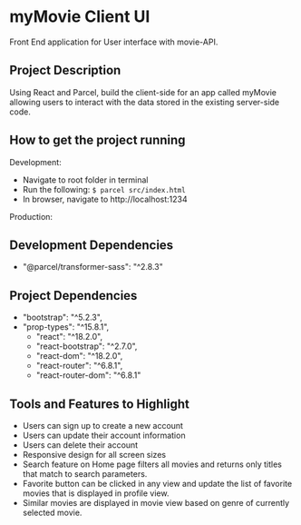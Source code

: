 # myMovie Client UI

Front End application for User interface with movie-API.

## Project Description

Using React and Parcel, build the client-side for an app called myMovie allowing users to interact with the data stored in the existing server-side code.

## How to get the project running

Development:

- Navigate to root folder in terminal
- Run the following: `$ parcel src/index.html`
- In browser, navigate to http://localhost:1234

Production:

## Development Dependencies

- "@parcel/transformer-sass": "^2.8.3"

## Project Dependencies

- "bootstrap": "^5.2.3",
- "prop-types": "^15.8.1",
  - "react": "^18.2.0",
  - "react-bootstrap": "^2.7.0",
  - "react-dom": "^18.2.0",
  - "react-router": "^6.8.1",
  - "react-router-dom": "^6.8.1"

## Tools and Features to Highlight

- Users can sign up to create a new account
- Users can update their account information
- Users can delete their account
- Responsive design for all screen sizes
- Search feature on Home page filters all movies and returns only titles that match to search parameters.
- Favorite button can be clicked in any view and update the list of favorite movies that is displayed in profile view.
- Similar movies are displayed in movie view based on genre of currently selected movie.
